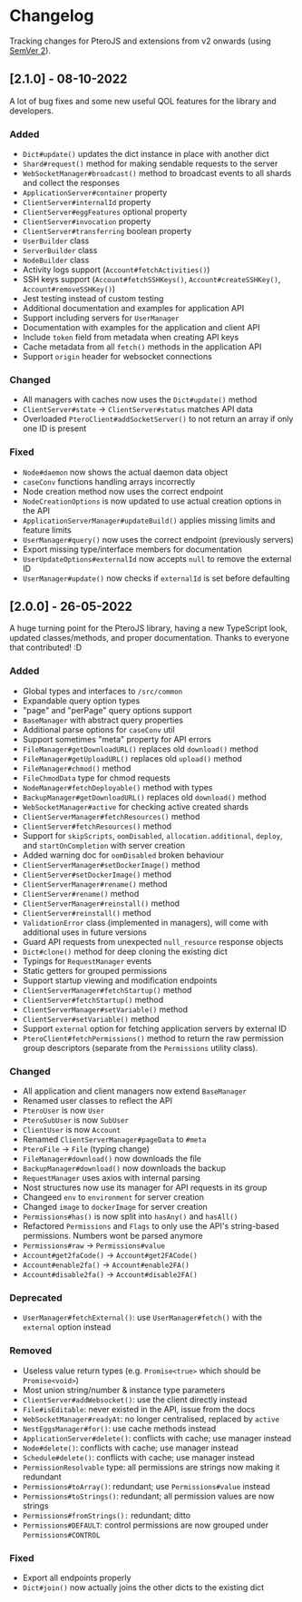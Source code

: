 # Changelog

Tracking changes for PteroJS and extensions from v2 onwards (using [SemVer 2](http://semver.org/)).

## [2.1.0] - 08-10-2022

A lot of bug fixes and some new useful QOL features for the library and developers.

### Added

- `Dict#update()` updates the dict instance in place with another dict
- `Shard#request()` method for making sendable requests to the server
- `WebSocketManager#broadcast()` method to broadcast events to all shards and collect the responses
- `ApplicationServer#container` property
- `ClientServer#internalId` property
- `ClientServer#eggFeatures` optional property
- `ClientServer#invocation` property
- `ClientServer#transferring` boolean property
- `UserBuilder` class
- `ServerBuilder` class
- `NodeBuilder` class
- Activity logs support (`Account#fetchActivities()`)
- SSH keys support (`Account#fetchSSHKeys()`, `Account#createSSHKey()`, `Account#removeSSHKey()`)
- Jest testing instead of custom testing
- Additional documentation and examples for application API
- Support including servers for `UserManager`
- Documentation with examples for the application and client API
- Include `token` field from metadata when creating API keys
- Cache metadata from all `fetch()` methods in the application API
- Support `origin` header for websocket connections

### Changed

- All managers with caches now uses the `Dict#update()` method
- `ClientServer#state` -> `ClientServer#status` matches API data
- Overloaded `PteroClient#addSocketServer()` to not return an array if only one ID is present

### Fixed

- `Node#daemon` now shows the actual daemon data object
- `caseConv` functions handling arrays incorrectly
- Node creation method now uses the correct endpoint
- `NodeCreationOptions` is now updated to use actual creation options in the API
- `ApplicationServerManager#updateBuild()` applies missing limits and feature limits
- `UserManager#query()` now uses the correct endpoint (previously servers)
- Export missing type/interface members for documentation
- `UserUpdateOptions#externalId` now accepts `null` to remove the external ID
- `UserManager#update()` now checks if `externalId` is set before defaulting

## [2.0.0] - 26-05-2022

A huge turning point for the PteroJS library, having a new TypeScript look, updated classes/methods, and proper documentation. Thanks to everyone that contributed! :D

### Added

- Global types and interfaces to `/src/common`
- Expandable query option types
- "page" and "perPage" query options support
- `BaseManager` with abstract query properties
- Additional parse options for `caseConv` util
- Support sometimes "meta" property for API errors
- `FileManager#getDownloadURL()` replaces old `download()` method
- `FileManager#getUploadURL()` replaces old `upload()` method
- `FileManager#chmod()` method
- `FileChmodData` type for chmod requests
- `NodeManager#fetchDeployable()` method with types
- `BackupManager#getDownloadURL()` replaces old `download()` method
- `WebSocketManager#active` for checking active created shards
- `ClientServerManager#fetchResources()` method
- `ClientServer#fetchResources()` method
- Support for `skipScripts`, `oomDisabled`, `allocation.additional`, `deploy`, and `startOnCompletion` with server creation
- Added warning doc for `oomDisabled` broken behaviour
- `ClientServerManager#setDockerImage()` method
- `ClientServer#setDockerImage()` method
- `ClientServerManager#rename()` method
- `ClientServer#rename()` method
- `ClientServerManager#reinstall()` method
- `ClientServer#reinstall()` method
- `ValidationError` class (implemented in managers), will come with additional uses in future versions
- Guard API requests from unexpected `null_resource` response objects
- `Dict#clone()` method for deep cloning the existing dict
- Typings for `RequestManager` events
- Static getters for grouped permissions
- Support startup viewing and modification endpoints
- `ClientServerManager#fetchStartup()` method
- `ClientServer#fetchStartup()` method
- `ClientServerManager#setVariable()` method
- `ClientServer#setVariable()` method
- Support `external` option for fetching application servers by external ID
- `PteroClient#fetchPermissions()` method to return the raw permission group descriptors (separate from the `Permissions` utility class).

### Changed

- All application and client managers now extend `BaseManager`
- Renamed user classes to reflect the API
- `PteroUser` is now `User`
- `PteroSubUser` is now `SubUser`
- `ClientUser` is now `Account`
- Renamed `ClientServerManager#pageData` to `#meta`
- `PteroFile` -> `File` (typing change)
- `FileManager#download()` now downloads the file
- `BackupManager#download()` now downloads the backup
- `RequestManager` uses axios with internal parsing
- Nost structures now use its manager for API requests in its group
- Changeed `env` to `environment` for server creation
- Changed `image` to `dockerImage` for server creation
- `Permissions#has()` is now split into `hasAny()` and `hasAll()`
- Refactored `Permissions` and `Flags` to only use the API's string-based permissions. Numbers wont be parsed anymore
- `Permissions#raw` -> `Permissions#value`
- `Account#get2faCode()` -> `Account#get2FACode()`
- `Account#enable2fa()` -> `Account#enable2FA()`
- `Account#disable2fa()` -> `Account#disable2FA()`

### Deprecated

- `UserManager#fetchExternal()`: use `UserManager#fetch()` with the `external` option instead

### Removed

- Useless value return types (e.g. `Promise<true>` which should be `Promise<void>`)
- Most union string/number & instance type parameters
- `ClientServer#addWebsocket()`: use the client directly instead
- `File#isEditable`: never existed in the API, issue from the docs
- `WebSocketManager#readyAt`: no longer centralised, replaced by `active`
- `NestEggsManager#for()`: use cache methods instead
- `ApplicationServer#delete()`: conflicts with cache; use manager instead
- `Node#delete()`: conflicts with cache; use manager instead
- `Schedule#delete()`: conflicts with cache; use manager instead
- `PermissionResolvable` type: all permissions are strings now making it redundant
- `Permissions#toArray()`: redundant; use `Permissions#value` instead
- `Permissions#toStrings()`: redundant; all permission values are now strings
- `Permissions#fromStrings():` redundant; ditto
- `Permissions#DEFAULT`: control permissions are now grouped under `Permissions#CONTROL`

### Fixed

- Export all endpoints properly
- `Dict#join()` now actually joins the other dicts to the existing dict
